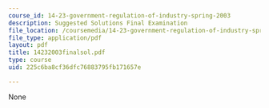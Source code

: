 ```yaml
---
course_id: 14-23-government-regulation-of-industry-spring-2003
description: Suggested Solutions Final Examination
file_location: /coursemedia/14-23-government-regulation-of-industry-spring-2003/225c6ba8cf36dfc76883795fb171657e_14232003finalsol.pdf
file_type: application/pdf
layout: pdf
title: 14232003finalsol.pdf
type: course
uid: 225c6ba8cf36dfc76883795fb171657e

---
```

None
